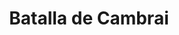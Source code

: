 ﻿---
title: "Batalla de Cambrai"
permalink: periodes_976.html
layout: periode
dataInici: 1917-11-20
dataFi: 1917-12-07
sidebar: periodes
pares:
  - id: 432
    title: "Guerra de Trincheras"
    dataInici: "(1914-10-19)"
    dataFi: "(1918-03-21)"

fills:
jocsPrincipals:
  - title: "To the Green Fields Beyond"
    bggId: 7215
    dataInici: 
    dataFi: 

  - title: "Royal Tank Corps"
    bggId: 627
    dataInici: 
    dataFi: 

  - title: "Cambrai, 1917: The First Blitzkrieg"
    bggId: 13800
    dataInici: 
    dataFi: 

  - title: "Breakthrough: Cambrai"
    bggId: 33077
    dataInici: 
    dataFi: 

jocsEscenaris:
jocsEpoca:
jocsEpocaEscenaris:
---

